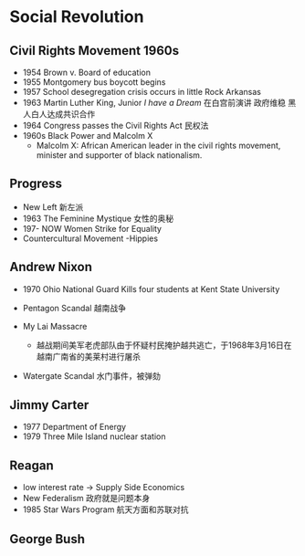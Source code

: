 
# Social Revolution

## Civil Rights Movement 1960s

- 1954 Brown v. Board of education
- 1955 Montgomery bus boycott begins
- 1957 School desegregation crisis occurs in little Rock Arkansas
- 1963 Martin Luther King, Junior  *I have a Dream* 在白宫前演讲 政府维稳 黑人白人达成共识合作
- 1964 Congress passes the Civil Rights Act 民权法
- 1960s Black Power and Malcolm X 
   - Malcolm X: African American leader in the civil rights movement, minister and supporter of black nationalism.

## Progress

- New Left 新左派
- 1963 The Feminine Mystique 女性的奥秘
- 197- NOW Women Strike for Equality 
- Countercultural Movement -Hippies

## Andrew Nixon

- 1970 Ohio National Guard Kills four students at Kent State University
- Pentagon Scandal 越南战争
- My Lai Massacre

    - 越战期间美军老虎部队由于怀疑村民掩护越共逃亡，于1968年3月16日在越南广南省的美莱村进行屠杀
- Watergate Scandal 水门事件，被弹劾


## Jimmy Carter

- 1977 Department of Energy
- 1979 Three Mile Island nuclear station


## Reagan

- low interest rate -> Supply Side Economics
- New Federalism 政府就是问题本身
- 1985 Star Wars Program 航天方面和苏联对抗

## George Bush



<!--stackedit_data:
eyJoaXN0b3J5IjpbMjA3MjI4MDQxMywtMTI0MzM3NDM5NSwxMj
IwMDA5Njk3XX0=
-->